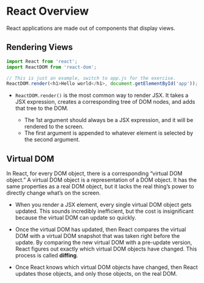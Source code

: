 # React Overview

React applications are made out of components that display views.

## Rendering Views

```javascript
import React from 'react';
import ReactDOM from 'react-dom';

// This is just an example, switch to app.js for the exercise.
ReactDOM.render(<h1>Hello world</h1>, document.getElementById('app'));
```

- `ReactDOM.render()` is the most common way to render JSX. It takes a JSX expression, creates a corresponding tree of DOM nodes, and adds that tree to the DOM.

  - The 1st argument should always be a JSX expression, and it will be rendered to the screen.
  - The first argument is appended to whatever element is selected by the second argument.

## Virtual DOM

In React, for every DOM object, there is a corresponding “virtual DOM object.” A virtual DOM object is a representation of a DOM object. It has the same properties as a real DOM object, but it lacks the real thing’s power to directly change what’s on the screen.

- When you render a JSX element, every single virtual DOM object gets updated. This sounds incredibly inefficient, but the cost is insignificant because the virtual DOM can update so quickly.

- Once the virtual DOM has updated, then React compares the virtual DOM with a virtual DOM snapshot that was taken right before the update. By comparing the new virtual DOM with a pre-update version, React figures out exactly which virtual DOM objects have changed. This process is called **diffing**.

- Once React knows which virtual DOM objects have changed, then React updates those objects, and only those objects, on the real DOM.
